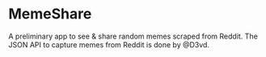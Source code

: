 # MemeShare

A preliminary app to see & share random memes scraped from Reddit.
The JSON API to capture memes from Reddit is done by @D3vd.
